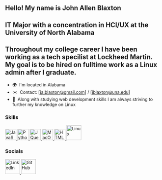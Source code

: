 Hello! My name is John Allen Blaxton
-----------------------------
IT Major with a concentration in HCI/UX at the University of North Alabama
-----------------------------
Throughout my college career I have been working as a tech specilist at Lockheed Martin. My goal is to be hired on fulltime work as a Linux admin after I graduate.
-----------------------------
* 🌍  I'm located in Alabama
* ✉️  Contact: [ja.blaxton@gmail.com] / [jblaxton@una.edu]
* 🧠  Along with studying web development skills I am always striving to further my knowledge on Linux

### Skills

<p style="display: inline;">
  <a href="https://developer.mozilla.org/en-US/docs/Web/JavaScript" target="_blank" rel="noreferrer">
    <img src="https://raw.githubusercontent.com/danielcranney/readme-generator/main/public/icons/skills/javascript-colored.svg" width="36" height="36" alt="JavaScript" />
  </a>
  <a href="https://www.python.org/" target="_blank" rel="noreferrer">
    <img src="https://raw.githubusercontent.com/danielcranney/readme-generator/main/public/icons/skills/python-colored.svg" width="36" height="36" alt="Python" />
  </a>
  <a href="https://jquery.com/" target="_blank" rel="noreferrer">
    <img src="https://raw.githubusercontent.com/danielcranney/readme-generator/main/public/icons/skills/jquery-colored.svg" width="36" height="36" alt="JQuery" />
  </a>
  <a href="https://apple.com" target="_blank" rel="noreferrer">
    <img src="https://raw.githubusercontent.com/danielcranney/readme-generator/main/public/icons/skills/macos-colored.svg" width="36" height="36" alt="MacOS" />
  </a>
  <a href="https://developer.mozilla.org/en-US/docs/Glossary/HTML5" target="_blank" rel="noreferrer">
    <img src="https://raw.githubusercontent.com/danielcranney/readme-generator/main/public/icons/skills/html5-colored.svg" width="36" height="36" alt="HTML5" />
  </a>
<a href="https://www.linux.org/" target="_blank" rel="noopener noreferrer">
  <img src="https://upload.wikimedia.org/wikipedia/commons/3/35/Tux.svg" alt="Linux" width="48" height="48">
</a>

</p>


### Socials

<a href="https://www.linkedin.com/public-profile/settings?trk=d_flagship3_profile_self_view_public_profile" target="_blank" rel="noopener noreferrer">
  <img src="https://raw.githubusercontent.com/paulrobertlloyd/socialmediaicons/main/linkedin-48x48.png" alt="LinkedIn" width="48" height="48">
</a>
<a href="https://github.com/JohnAllenB" target="_blank" rel="noopener noreferrer">
  <img src="https://github.com/fluidicon.png" alt="GitHub" width="48" height="48">
</a>






